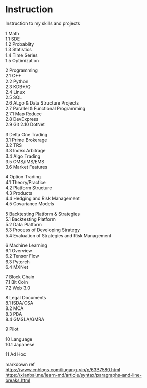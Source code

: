 # Instruction
Instruction to my skills and projects

1 Math  
1.1 SDE  
1.2 Probablity  
1.3 Statistics  
1.4 Time Series  
1.5 Optimization  
  
2 Programming  
2.1 C++  
2.2 Python  
2.3 KDB+/Q  
2.4 Linux  
2.5 SQL  
2.6 ALgo & Data Structure Projects  
2.7 Parallel & Functional Programming  
2.7.1 Map Reduce  
2.8 DevExpress  
2.9 Git 
2.10 DotNet  
  
3 Delta One Trading  
3.1 Prime Brokerage  
3.2 TRS  
3.3 Index Arbitrage  
3.4 Algo Trading  
3.5 OMS/IMS/EMS  
3.6 Market Features  
  
4 Option Trading  
4.1 Theory/Practice  
4.2 Platform Structure  
4.3 Products  
4.4 Hedging and Risk Management  
4.5 Covariance Models  
  
5 Backtesting Platform & Strategies  
5.1 Backtesting Platform  
5.2 Data Platform  
5.3 Process of Developing Strategy  
5.4 Evaluation of Strategies and Risk Management  
  
6 Machine Learning  
6.1 Overview  
6.2 Tensor Flow  
6.3 Pytorch  
6.4 MXNet  
  
7 Block Chain  
7.1 Bit Coin  
7.2 Web 3.0  
  
8 Legal Documents  
8.1 ISDA/CSA  
8.2 MCA  
8.3 PBA  
8.4 GMSLA/GMRA  
  
9 Pilot  
  
10 Language  
10.1 Japanese
  
11 Ad Hoc  
  
markdown ref  
https://www.cnblogs.com/liugang-vip/p/6337580.html  
https://xianbai.me/learn-md/article/syntax/paragraphs-and-line-breaks.html  
